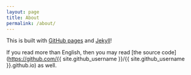```yaml
---
layout: page
title: About
permalink: /about/
---
```


This is built with [GitHub pages](https://pages.github.com/) and [Jekyll](http://jekyllrb.com/)!

If you read more than English, then you may read [the source code](https://github.com/{{ site.github_username }}/{{ site.github_username }}.github.io) as well.
